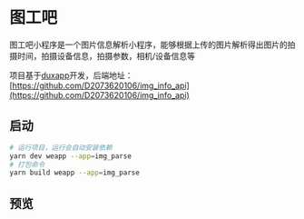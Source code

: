 # 图工吧
图工吧小程序是一个图片信息解析小程序，能够根据上传的图片解析得出图片的拍摄时间，拍摄设备信息，拍摄参数，相机/设备信息等

项目基于[duxapp](http://duxapp.cn)开发，后端地址：[https://github.com/D2073620106/img_info_api](https://github.com/D2073620106/img_info_api)

## 启动
```bash
# 运行项目，运行会自动安装依赖
yarn dev weapp --app=img_parse
# 打包命令
yarn build weapp --app=img_parse
```

## 预览

